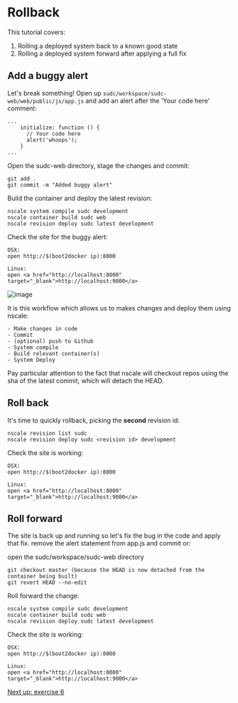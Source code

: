 Rollback
========

This tutorial covers:

1. Rolling a deployed system back to a known good state
2. Rolling a deployed system forward after applying a full fix

Add a buggy alert
-----------------
Let's break something! Open up `sudc/workspace/sudc-web/web/public/js/app.js` and add an alert after the 'Your code here' comment:

	...
        initialize: function () {
          // Your code here
          alert('whoops');
        }
	...

Open the sudc-web directory, stage the changes and commit:
	
	git add .
	git commit -m "Added buggy alert"

Build the container and deploy the latest revision:

	nscale system compile sudc development
	nscale container build sudc web
	nscale revision deploy sudc latest development

Check the site for the buggy alert:

	OSX:
	open http://$(boot2docker ip):8000

	Linux:
	open <a href="http://localhost:8000" target="_blank">http://localhost:9000</a>

![image](https://raw.githubusercontent.com/nearform/nscale-workshop/master/img/bugalert.png)

It is this workflow which allows us to makes changes and deploy them using nscale:
	
	- Make changes in code
	- Commit
	- (optional) push to Github
	- System compile
	- Build relevant container(s)
	- System Deploy

Pay particular attention to the fact that nscale will checkout repos using the sha of the latest commit, which will detach the HEAD.

Roll back
------------

It's time to quickly rollback, picking the **second** revision id:

	nscale revision list sudc
	nscale revision deploy sudc <revision id> development

Check the site is working:
    
    OSX:
	open http://$(boot2docker ip):8000

	Linux:
	open <a href="http://localhost:8000" target="_blank">http://localhost:9000</a>

Roll forward
------------

The site is back up and running so let's fix the bug in the code and apply that fix.
remove the alert statement from app.js and commit or:

open the sudc/workspace/sudc-web directory
	
	git checkout master (because the HEAD is now detached from the container being built)
	git revert HEAD --no-edit

Roll forward the change:

	nscale system compile sudc development
	nscale container build sudc web
	nscale revision deploy sudc latest development
	
Check the site is working:
    
    OSX:
	open http://$(boot2docker ip):8000

	Linux:
	open <a href="http://localhost:8000" target="_blank">http://localhost:9000</a>

[Next up: exercise 6](https://github.com/nearform/nscale-workshop/blob/master/ex6.md)
